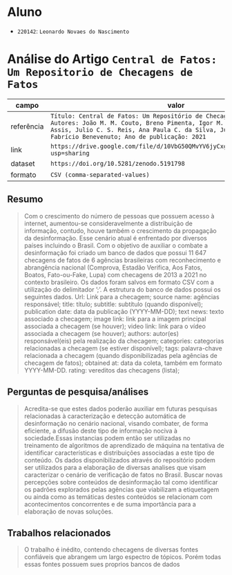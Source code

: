 # Aluno
* `220142`: `Leonardo Novaes do Nascimento`

# Análise do Artigo `Central de Fatos: Um Repositorio de Checagens de Fatos`

| campo | valor |
|------------|----------------------------------------|
| referência | `Título: Central de Fatos: Um Repositório de Checagens de Fatos. Autores: João M. M. Couto, Breno Pimenta, Igor M. de Araújo, Samuel Assis, Julio C. S. Reis, Ana Paula C. da Silva, Jussara M. Almeida, Fabrício Benevenuto; Ano de publicação: 2021` |
| link       | `https://drive.google.com/file/d/10VbG50QMvYV6jyCxgU2mwP21vYUG6CcA/view?usp=sharing` |
| dataset | `https://doi.org/10.5281/zenodo.5191798` |
| formato | `CSV (comma-separated-values)` |

## Resumo

>Com o crescimento do número de pessoas que possuem acesso à internet, aumentou-se consideravelmente a distribuição de informação, contudo, houve também o crescimento da propagação da desinformação. Esse cenário atual é enfrentado por diversos países incluindo o Brasil. Com o objetivo de auxiliar o combate a desinformação foi criado um banco de dados que possui 11 647 checagens de fatos de 6 agências brasileiras com reconhecimento e abrangência nacional (Comprova, Estadão Verifica, Aos Fatos, Boatos, Fato-ou-Fake, Lupa) com checagens de 2013 a 2021 no contexto brasileiro. Os dados foram salvos em formato CSV com a utilização do delimitador ’;’. A estrutura do banco de dados possui os seguintes dados.
>Url: Link para a checagem; source name: agências responsável; title: título; subtitle: subtítulo (quando disponível); publication date: data da publicação (YYYY-MM-DD); text news: texto associado a checagem; image link: link para a imagem principal associada a checagem (se houver); video link: link para o vídeo associada a checagem (se houver); authors: autor(es) responsável(eis) pela realização da checagem; categories: categorias relacionadas a checagem (se estiver disponível); tags: palavra-chave relacionada a checagem (quando disponibilizadas pela agências de checagem de fatos); obtained at: data da coleta, também em formato YYYY-MM-DD. rating: vereditos das checagens (lista);

## Perguntas de pesquisa/análises

> Acredita-se que estes dados poderão auxiliar em futuras pesquisas relacionadas à caracterização e detecção automática de desinformação no cenário nacional, visando combater, de forma eficiente, a difusão deste tipo de informação nociva à sociedade.Essas instancias podem então ser utilizadas no treinamento de algoritmos de aprendizado de máquina na tentativa de identificar características e distribuições associadas a este tipo de conteúdo.
> Os dados disponibilizados através do repositório podem ser utilizados para a elaboração de diversas analises que visam caracterizar o cenário de verificação de fatos no Brasil.
> Buscar novas percepções sobre conteúdos de desinformação tal como identificar os padrões explorados pelas agências que viabilizam a etiquetagem ou ainda como as temáticas destes conteúdos se relacionam com acontecimentos concorrentes e de suma importância para a elaboração de novas soluções.

## Trabalhos relacionados

> O trabalho é inédito, contendo checagens de diversas fontes confiáveis que abrangem um largo espectro de tópicos. Porém todas essas fontes possuem sues proprios bancos de dados
